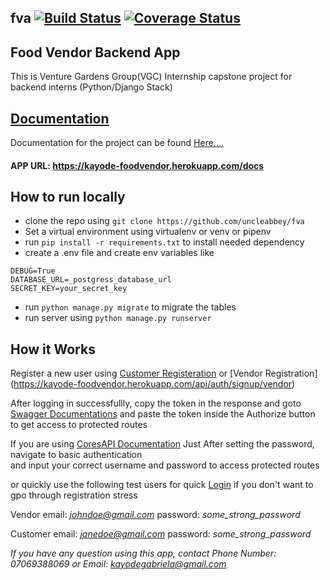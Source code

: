 ## fva [![Build Status](https://travis-ci.org/uncleabbey/fva.svg?branch=master)](https://travis-ci.org/uncleabbey/fva) [![Coverage Status](https://coveralls.io/repos/github/uncleabbey/fva/badge.svg)](https://coveralls.io/github/uncleabbey/fva)


## Food Vendor Backend App

This is Venture Gardens Group(VGC) Internship capstone project for backend interns (Python/Django Stack)

## [Documentation](https://kayode-foodvendor.herokuapp.com/)

Documentation for the project can be found [Here....](https://kayode-foodvendor.herokuapp.com/docs)


#### APP URL: https://kayode-foodvendor.herokuapp.com/docs


## How to run locally
* clone the repo using `git clone https://github.com/uncleabbey/fva`
* Set a virtual environment using virtualenv or venv or pipenv
* run `pip install -r requirements.txt` to install needed dependency
* create a .env file  and create env variables like 

```
DEBUG=True
DATABASE_URL=_postgress_database_url
SECRET_KEY=your_secret_key
```
* run `python manage.py migrate` to migrate the tables
* run server using `python manage.py runserver`
 


## How it Works
Register a new user using [Customer Registeration](https://kayode-foodvendor.herokuapp.com/api/auth/signup/customer) or [Vendor Registration]
(https://kayode-foodvendor.herokuapp.com/api/auth/signup/vendor)

 
 After logging in successfullly, copy the token in the response and goto [Swagger Documentations](https://kayode-foodvendor.herokuapp.com/swagger) and paste the 
 token inside the Authorize button to get access to protected routes


If you are using [CoresAPI Documentation](https://kayode-foodvendor.herokuapp.com/swagger) Just After setting the password, navigate to basic authentication <br>
and input your correct username and password to access protected routes

or quickly use the following test users for quick [Login](https://kayode-foodvendor.herokuapp.com/api/auth/login) if you don't want to gpo through registration stress


Vendor email: *johndoe@gmail.com*
password: *some_strong_password*


Customer email: *janedoe@gmail.com*
password: *some_strong_password*

*If you have any question using this app, contact Phone Number: 07069388069 or Email: kayodegabriela@gmail.com*